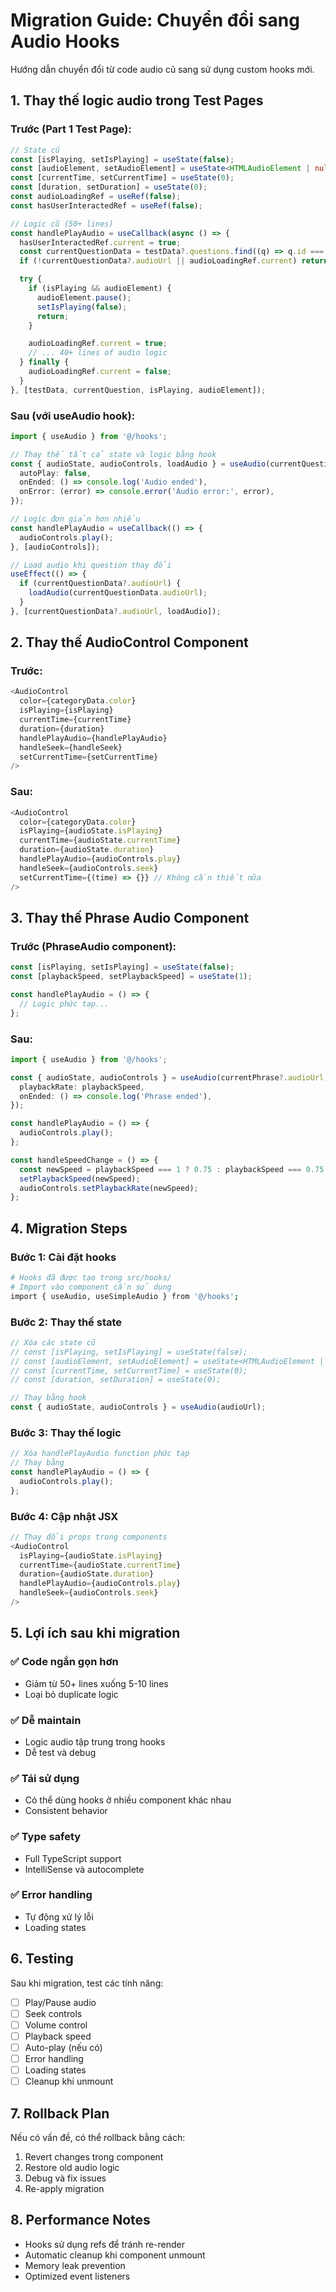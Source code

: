 # Migration Guide: Chuyển đổi sang Audio Hooks

Hướng dẫn chuyển đổi từ code audio cũ sang sử dụng custom hooks mới.

## 1. Thay thế logic audio trong Test Pages

### Trước (Part 1 Test Page):

```typescript
// State cũ
const [isPlaying, setIsPlaying] = useState(false);
const [audioElement, setAudioElement] = useState<HTMLAudioElement | null>(null);
const [currentTime, setCurrentTime] = useState(0);
const [duration, setDuration] = useState(0);
const audioLoadingRef = useRef(false);
const hasUserInteractedRef = useRef(false);

// Logic cũ (50+ lines)
const handlePlayAudio = useCallback(async () => {
  hasUserInteractedRef.current = true;
  const currentQuestionData = testData?.questions.find((q) => q.id === currentQuestion);
  if (!currentQuestionData?.audioUrl || audioLoadingRef.current) return;

  try {
    if (isPlaying && audioElement) {
      audioElement.pause();
      setIsPlaying(false);
      return;
    }

    audioLoadingRef.current = true;
    // ... 40+ lines of audio logic
  } finally {
    audioLoadingRef.current = false;
  }
}, [testData, currentQuestion, isPlaying, audioElement]);
```

### Sau (với useAudio hook):

```typescript
import { useAudio } from '@/hooks';

// Thay thế tất cả state và logic bằng hook
const { audioState, audioControls, loadAudio } = useAudio(currentQuestionData?.audioUrl, {
  autoPlay: false,
  onEnded: () => console.log('Audio ended'),
  onError: (error) => console.error('Audio error:', error),
});

// Logic đơn giản hơn nhiều
const handlePlayAudio = useCallback(() => {
  audioControls.play();
}, [audioControls]);

// Load audio khi question thay đổi
useEffect(() => {
  if (currentQuestionData?.audioUrl) {
    loadAudio(currentQuestionData.audioUrl);
  }
}, [currentQuestionData?.audioUrl, loadAudio]);
```

## 2. Thay thế AudioControl Component

### Trước:

```typescript
<AudioControl
  color={categoryData.color}
  isPlaying={isPlaying}
  currentTime={currentTime}
  duration={duration}
  handlePlayAudio={handlePlayAudio}
  handleSeek={handleSeek}
  setCurrentTime={setCurrentTime}
/>
```

### Sau:

```typescript
<AudioControl
  color={categoryData.color}
  isPlaying={audioState.isPlaying}
  currentTime={audioState.currentTime}
  duration={audioState.duration}
  handlePlayAudio={audioControls.play}
  handleSeek={audioControls.seek}
  setCurrentTime={(time) => {}} // Không cần thiết nữa
/>
```

## 3. Thay thế Phrase Audio Component

### Trước (PhraseAudio component):

```typescript
const [isPlaying, setIsPlaying] = useState(false);
const [playbackSpeed, setPlaybackSpeed] = useState(1);

const handlePlayAudio = () => {
  // Logic phức tạp...
};
```

### Sau:

```typescript
import { useAudio } from '@/hooks';

const { audioState, audioControls } = useAudio(currentPhrase?.audioUrl, {
  playbackRate: playbackSpeed,
  onEnded: () => console.log('Phrase ended'),
});

const handlePlayAudio = () => {
  audioControls.play();
};

const handleSpeedChange = () => {
  const newSpeed = playbackSpeed === 1 ? 0.75 : playbackSpeed === 0.75 ? 0.5 : 1;
  setPlaybackSpeed(newSpeed);
  audioControls.setPlaybackRate(newSpeed);
};
```

## 4. Migration Steps

### Bước 1: Cài đặt hooks

```bash
# Hooks đã được tạo trong src/hooks/
# Import vào component cần sử dụng
import { useAudio, useSimpleAudio } from '@/hooks';
```

### Bước 2: Thay thế state

```typescript
// Xóa các state cũ
// const [isPlaying, setIsPlaying] = useState(false);
// const [audioElement, setAudioElement] = useState<HTMLAudioElement | null>(null);
// const [currentTime, setCurrentTime] = useState(0);
// const [duration, setDuration] = useState(0);

// Thay bằng hook
const { audioState, audioControls } = useAudio(audioUrl);
```

### Bước 3: Thay thế logic

```typescript
// Xóa handlePlayAudio function phức tạp
// Thay bằng
const handlePlayAudio = () => {
  audioControls.play();
};
```

### Bước 4: Cập nhật JSX

```typescript
// Thay đổi props trong components
<AudioControl
  isPlaying={audioState.isPlaying}
  currentTime={audioState.currentTime}
  duration={audioState.duration}
  handlePlayAudio={audioControls.play}
  handleSeek={audioControls.seek}
/>
```

## 5. Lợi ích sau khi migration

### ✅ Code ngắn gọn hơn
- Giảm từ 50+ lines xuống 5-10 lines
- Loại bỏ duplicate logic

### ✅ Dễ maintain
- Logic audio tập trung trong hooks
- Dễ test và debug

### ✅ Tái sử dụng
- Có thể dùng hooks ở nhiều component khác nhau
- Consistent behavior

### ✅ Type safety
- Full TypeScript support
- IntelliSense và autocomplete

### ✅ Error handling
- Tự động xử lý lỗi
- Loading states

## 6. Testing

Sau khi migration, test các tính năng:

- [ ] Play/Pause audio
- [ ] Seek controls
- [ ] Volume control
- [ ] Playback speed
- [ ] Auto-play (nếu có)
- [ ] Error handling
- [ ] Loading states
- [ ] Cleanup khi unmount

## 7. Rollback Plan

Nếu có vấn đề, có thể rollback bằng cách:

1. Revert changes trong component
2. Restore old audio logic
3. Debug và fix issues
4. Re-apply migration

## 8. Performance Notes

- Hooks sử dụng refs để tránh re-render
- Automatic cleanup khi component unmount
- Memory leak prevention
- Optimized event listeners
